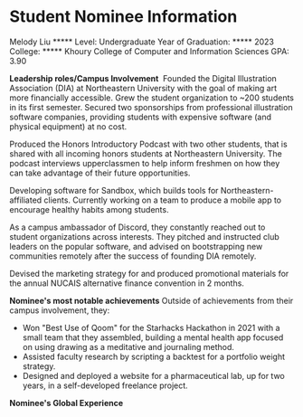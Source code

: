 # Student Nominee Information

Melody Liu *****
Level: Undergraduate
Year of Graduation: ***** 2023 
College: ***** Khoury College of Computer and Information Sciences 
GPA: 3.90

**Leadership roles/Campus Involvement** 
Founded the Digital Illustration Association (DIA) at Northeastern University with the goal of making art more financially accessible. Grew the student organization to ~200 students in its first semester. Secured two sponsorships from professional illustration software companies, providing students with expensive software (and physical equipment) at no cost.

Produced the Honors Introductory Podcast with two other students, that is shared with all incoming honors students at Northeastern University. The podcast interviews upperclassmen to help inform freshmen on how they can take advantage of their future opportunities.

Developing software for Sandbox, which builds tools for Northeastern-affiliated clients. Currently working on a team to produce a mobile app to encourage healthy habits among students.

As a campus ambassador of Discord, they constantly reached out to student organizations across interests. They pitched and instructed club leaders on the popular software, and advised on bootstrapping new communities remotely after the success of founding DIA remotely.

Devised the marketing strategy for and produced promotional materials for the annual NUCAIS alternative finance convention in 2 months.

**Nominee's most notable achievements**
Outside of achievements from their campus involvement, they:
- Won "Best Use of Qoom" for the Starhacks Hackathon in 2021 with a small team that they assembled, building a mental health app focused on using drawing as a meditative and journaling method.
- Assisted faculty research by scripting a backtest for a portfolio weight strategy.
- Designed and deployed a website for a pharmaceutical lab, up for two years, in a self-developed freelance project.

**Nominee's Global Experience**
